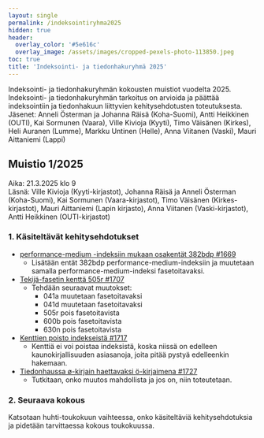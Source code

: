 ```yaml
---
layout: single
permalink: /indeksointiryhma2025
hidden: true
header:
  overlay_color: '#5e616c'
  overlay_image: /assets/images/cropped-pexels-photo-113850.jpeg
toc: true
title: 'Indeksointi- ja tiedonhakuryhmä 2025'
---
```


Indeksointi- ja tiedonhakuryhmän kokousten muistiot vuodelta 2025. Indeksointi- ja tiedonhakuryhmän tarkoitus on arvioida ja päättää indeksointiin ja tiedonhakuun liittyvien kehitysehdotusten toteutuksesta. Jäsenet: Anneli Österman ja Johanna Räisä (Koha-Suomi), Antti Heikkinen (OUTI), Kai Sormunen (Vaara), Ville Kivioja (Kyyti), Timo Väisänen (Kirkes), Heli Auranen (Lumme), Markku Untinen (Helle), Anna Viitanen (Vaski), Mauri Aittaniemi (Lappi)

## Muistio 1/2025

Aika: 21.3.2025 klo 9<br />
Läsnä: Ville Kivioja (Kyyti-kirjastot), Johanna Räisä ja Anneli Österman (Koha-Suomi), Kai Sormunen (Vaara-kirjastot), Timo Väisänen (Kirkes-kirjastot), Mauri Aittaniemi (Lapin kirjasto), Anna Viitanen (Vaski-kirjastot), Antti Heikkinen (OUTI-kirjastot)

### 1. Käsiteltävät kehitysehdotukset

* [performance-medium -indeksiin mukaan osakentät 382bdp #1669](https://github.com/KohaSuomi/Koha/issues/1669)
  * Lisätään entät 382bdp performance-medium-indeksiin ja muutetaan samalla performance-medium-indeksi fasetoitavaksi.
* [Tekijä-fasetin kenttä 505r #1707](https://github.com/KohaSuomi/Koha/issues/1707)
  * Tehdään seuraavat muutokset:
    * 041a muutetaan fasetoitavaksi
    * 041d muutetaan fasetoitavaksi
    * 505r pois fasetoitavista
    * 600b pois fasetoitavista
    * 630n pois fasetoitavista
* [Kenttien poisto indekseistä #1717](https://github.com/KohaSuomi/Koha/issues/1717)
  * Kenttiä ei voi poistaa indeksistä, koska niissä on edelleen kaunokirjallisuuden asiasanoja, joita pitää pystyä edelleenkin hakemaan. 
* [Tiedonhaussa ø-kirjain haettavaksi ö-kirjaimena #1727](https://github.com/KohaSuomi/Koha/issues/1727)
  * Tutkitaan, onko muutos mahdollista ja jos on, niin toteutetaan.

### 2. Seuraava kokous

Katsotaan huhti-toukokuun vaihteessa, onko käsiteltäviä kehitysehdotuksia ja pidetään tarvittaessa kokous toukokuussa.


